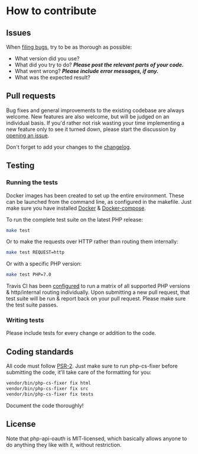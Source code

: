 # How to contribute

## Issues

When [filing bugs](https://github.com/matthiasmullie/php-api-oauth/issues/new),
try to be as thorough as possible:
* What version did you use?
* What did you try to do? ***Please post the relevant parts of your code.***
* What went wrong? ***Please include error messages, if any.***
* What was the expected result?


## Pull requests

Bug fixes and general improvements to the existing codebase are always welcome.
New features are also welcome, but will be judged on an individual basis. If
you'd rather not risk wasting your time implementing a new feature only to see
it turned down, please start the discussion by
[opening an issue](https://github.com/matthiasmullie/php-api-oauth/issues/new).

Don't forget to add your changes to the [changelog](CHANGELOG.md).


## Testing

### Running the tests

Docker images has been created to set up the entire environment.
These can be launched from the command line, as configured in the makefile.
Just make sure you have installed
[Docker](https://docs.docker.com/engine/installation/) &
[Docker-compose](https://docs.docker.com/compose/install/).

To run the complete test suite on the latest PHP release:

```sh
make test
```

Or to make the requests over HTTP rather than routing them internally:

```sh
make test REQUEST=http
```

Or with a specific PHP version:

```sh
make test PHP=7.0
```

Travis CI has been [configured](.travis.yml) to run a matrix of all supported
PHP versions & http/internal routing individually.
Upon submitting a new pull request, that test suite will be run & report
back on your pull request. Please make sure the test suite passes.


### Writing tests

Please include tests for every change or addition to the code.


## Coding standards

All code must follow [PSR-2](http://www.php-fig.org/psr/psr-2/). Just make sure
to run php-cs-fixer before submitting the code, it'll take care of the
formatting for you:

```sh
vendor/bin/php-cs-fixer fix html
vendor/bin/php-cs-fixer fix src
vendor/bin/php-cs-fixer fix tests
```

Document the code thoroughly!


## License

Note that php-api-oauth is MIT-licensed, which basically allows anyone
to do anything they like with it, without restriction.
